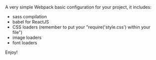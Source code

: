 
A very simple Webpack basic configuration for your project, it includes:
- sass compilation
- babel for ReactJS
- CSS loaders (remember to put your "require('style.css') within your file")
- image loaders
- font loaders

Enjoy!
